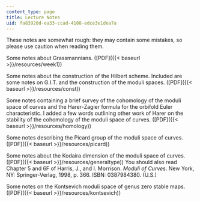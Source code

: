 ```yaml
---
content_type: page
title: Lecture Notes
uid: fa83920d-ea33-ccad-4108-edce3e1dea7a
---
```


These notes are somewhat rough: they may contain some mistakes, so please use caution when reading them.

Some notes about Grassmannians. ([PDF]({{< baseurl >}}/resources/week1))

Some notes about the construction of the Hilbert scheme. Included are some notes on G.I.T. and the construction of the moduli spaces. ([PDF]({{< baseurl >}}/resources/const))

Some notes containing a brief survey of the cohomology of the moduli space of curves and the Harer-Zagier formula for the orbifold Euler characteristic. I added a few words outlining other work of Harer on the stability of the cohomology of the moduli space of curves. ([PDF]({{< baseurl >}}/resources/homology))

Some notes describing the Picard group of the moduli space of curves. ([PDF]({{< baseurl >}}/resources/picard))

Some notes about the Kodaira dimension of the moduli space of curves. ([PDF]({{< baseurl >}}/resources/generaltype)) You should also read Chapter 5 and 6F of Harris, J., and I. Morrison. _Moduli of Curves_. New York, NY: Springer-Verlag, 1998, p. 366. ISBN: 0387984380. (U.S.)

Some notes on the Kontsevich moduli space of genus zero stable maps. ([PDF]({{< baseurl >}}/resources/kontsevich))